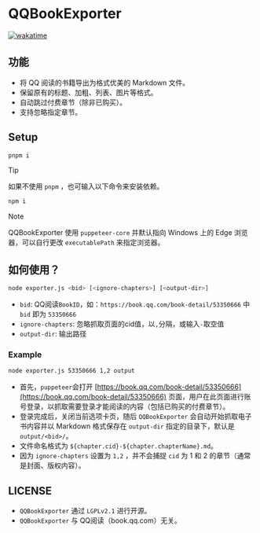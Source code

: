 # QQBookExporter

[![wakatime](https://wakatime.com/badge/github/aquamarine5/QQBookExporter.svg)](https://wakatime.com/badge/github/aquamarine5/QQBookExporter)

## 功能

- 将 QQ 阅读的书籍导出为格式优美的 Markdown 文件。
- 保留原有的标题、加粗、列表、图片等格式。
- 自动跳过付费章节（除非已购买）。
- 支持忽略指定章节。

## Setup

```bash
pnpm i
```

> [!TIP]
> 如果不使用 `pnpm` ，也可输入以下命令来安装依赖。
>
> ```bash
> npm i
> ```

> [!NOTE]
> QQBookExporter 使用 `puppeteer-core` 并默认指向 Windows 上的 Edge 浏览器，可以自行更改 `executablePath` 来指定浏览器。

## 如何使用？

```bash
node exporter.js <bid> [<ignore-chapters>] [<output-dir>]
```

- `bid`: QQ阅读`BookID`，如：`https://book.qq.com/book-detail/53350666` 中 `bid` 即为 `53350666`
- `ignore-chapters`: 忽略抓取页面的cid值，以`,`分隔，或输入`-`取空值
- `output-dir`: 输出路径

### Example

```bash
node exporter.js 53350666 1,2 output
```

- 首先，`puppeteer`会打开 [https://book.qq.com/book-detail/53350666](https://book.qq.com/book-detail/53350666) 页面，用户在此页面进行账号登录，以抓取需要登录才能阅读的内容（包括已购买的付费章节）。
- 登录完成后，关闭当前选项卡页，随后 `QQBookExporter` 会自动开始抓取电子书内容并以 Markdown 格式保存在 `output-dir` 指定的目录下，默认是 `output/<bid>/`。
- 文件命名格式为 `${chapter.cid}-${chapter.chapterName}.md`。
- 因为 `ignore-chapters` 设置为 `1,2` ，并不会捕捉 `cid` 为 1 和 2 的章节（通常是封面、版权内容）。

## LICENSE

- `QQBookExporter` 通过 `LGPLv2.1` 进行开源。
- `QQBookExporter` 与 QQ阅读（book.qq.com）无关。
